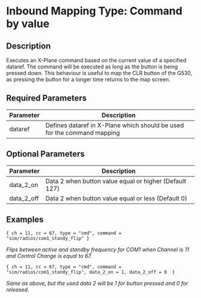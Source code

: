 # Inbound Mapping Type: Command by value

## Description

Executes an X-Plane command based on the current value of a specified dataref. The command will be executed as long as 
the button is being pressed down. This behaviour is useful to map the CLR button of the G530, as pressing the button 
for a longer time returns to the map screen.

## Required Parameters

| Parameter | Description                                                             |
|-----------|-------------------------------------------------------------------------|
| dataref   | Defines dataref in X-Plane which should be used for the command mapping |

## Optional Parameters

| Parameter  | Description                             |
|------------|-----------------------------------------|
| data_2_on  | Data 2 when button value equal or higher (Default 127) |
| data_2_off | Data 2 when button value equal or less (Default 0)  |

## Examples

```
{ ch = 11, cc = 67, type = "cmd", command = "sim/radios/com1_standy_flip" }
```
*Flips between active and standby frequency for COM1 when Channel is 11 and Control Change is equal to 67.*

```
{ ch = 11, cc = 67, type = "cmd", command = "sim/radios/com1_standy_flip", data_2_on = 1, data_2_off = 0  }
```
*Same as above, but the used data 2 will be 1 for button pressed and 0 for released.*
